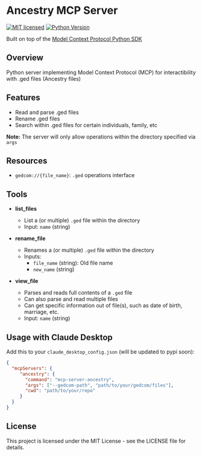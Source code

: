 # Ancestry MCP Server
[![MIT licensed][mit-badge]][mit-url]
[![Python Version][python-badge]][python-url]

[mit-badge]: https://img.shields.io/pypi/l/mcp.svg
[mit-url]: https://github.com/reeeeemo/ancestry-mcp/blob/main/LICENSE
[python-badge]: https://img.shields.io/pypi/pyversions/mcp.svg
[python-url]: https://www.python.org/downloads/

Built on top of the [Model Context Protocol Python SDK](https://modelcontextprotocol.io)

## Overview

Python server implementing Model Context Protocol (MCP) for interactibility with .ged files (Ancestry files)

## Features
    
- Read and parse .ged files
- Rename .ged files
- Search within .ged files for certain individuals, family, etc

**Note:** The server will only allow operations within the directory specified via `args`

## Resources

- `gedcom://{file_name}`: `.ged` operations interface

## Tools

- **list_files**
    - List a (or multiple) `.ged` file within the directory
    - Input: `name` (string)

- **rename_file**
    - Renames a (or multiple) `.ged` file within the directory
    - Inputs:
        - `file_name` (string): Old file name
        - `new_name` (string)
 
- **view_file**
    - Parses and reads full contents of a `.ged` file
    - Can also parse and read multiple files
    - Can get specific information out of file(s), such as date of birth, marriage, etc.
    - Input: `name` (string)


## Usage with Claude Desktop
Add this to your `claude_desktop_config.json` (will be updated to pypi soon):

```json
{
  "mcpServers": {
     "ancestry": {
       "command": "mcp-server-ancestry",
       "args": ["--gedcom-path", "path/to/your/gedcom/files"],
       "cwd": "path/to/your/repo"
     }
  }
}
```

## License

This project is licensed under the MIT License - see the LICENSE file for details.
